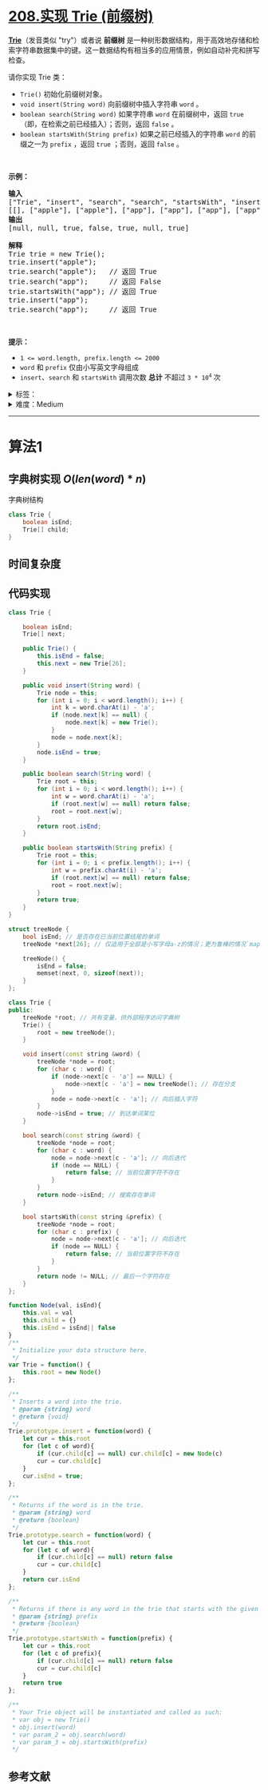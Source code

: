 # [208.实现 Trie (前缀树)](https://leetcode.cn/problems/implement-trie-prefix-tree/)

<p><strong><a href="https://baike.baidu.com/item/字典树/9825209?fr=aladdin" target="_blank">Trie</a></strong>（发音类似 "try"）或者说 <strong>前缀树</strong> 是一种树形数据结构，用于高效地存储和检索字符串数据集中的键。这一数据结构有相当多的应用情景，例如自动补完和拼写检查。</p>

<p>请你实现 Trie 类：</p>

<ul>
	<li><code>Trie()</code> 初始化前缀树对象。</li>
	<li><code>void insert(String word)</code> 向前缀树中插入字符串 <code>word</code> 。</li>
	<li><code>boolean search(String word)</code> 如果字符串 <code>word</code> 在前缀树中，返回 <code>true</code>（即，在检索之前已经插入）；否则，返回 <code>false</code> 。</li>
	<li><code>boolean startsWith(String prefix)</code> 如果之前已经插入的字符串 <code>word</code> 的前缀之一为 <code>prefix</code> ，返回 <code>true</code> ；否则，返回 <code>false</code> 。</li>
</ul>

<p> </p>

<p><strong>示例：</strong></p>

<pre>
<strong>输入</strong>
["Trie", "insert", "search", "search", "startsWith", "insert", "search"]
[[], ["apple"], ["apple"], ["app"], ["app"], ["app"], ["app"]]
<strong>输出</strong>
[null, null, true, false, true, null, true]

<strong>解释</strong>
Trie trie = new Trie();
trie.insert("apple");
trie.search("apple");   // 返回 True
trie.search("app");     // 返回 False
trie.startsWith("app"); // 返回 True
trie.insert("app");
trie.search("app");     // 返回 True
</pre>

<p> </p>

<p><strong>提示：</strong></p>

<ul>
	<li><code>1 <= word.length, prefix.length <= 2000</code></li>
	<li><code>word</code> 和 <code>prefix</code> 仅由小写英文字母组成</li>
	<li><code>insert</code>、<code>search</code> 和 <code>startsWith</code> 调用次数 <strong>总计</strong> 不超过 <code>3 * 10<sup>4</sup></code> 次</li>
</ul>


<details>
<summary>标签：</summary>
['设计', '字典树', '哈希表', '字符串']
</details>

<details>
<summary>难度：Medium</summary>
喜欢：1251
</details>


----------

# 算法1

## 字典树实现  $O(len(word) * n)$

字典树结构

```java
class Trie {
    boolean isEnd;
    Trie[] child;
}
```



## 时间复杂度

## 代码实现

```java []
class Trie {

    boolean isEnd;
    Trie[] next;

    public Trie() {
        this.isEnd = false;
        this.next = new Trie[26];
    }

    public void insert(String word) {
        Trie node = this;
        for (int i = 0; i < word.length(); i++) {
            int k = word.charAt(i) - 'a';
            if (node.next[k] == null) {
                node.next[k] = new Trie();
            }
            node = node.next[k];
        }
        node.isEnd = true;
    }

    public boolean search(String word) {
        Trie root = this;
        for (int i = 0; i < word.length(); i++) {
            int w = word.charAt(i) - 'a';
            if (root.next[w] == null) return false;
            root = root.next[w];
        }
        return root.isEnd;
    }

    public boolean startsWith(String prefix) {
        Trie root = this;
        for (int i = 0; i < prefix.length(); i++) {
            int w = prefix.charAt(i) - 'a';
            if (root.next[w] == null) return false;
            root = root.next[w];
        }
        return true;
    }
}
```

```cpp []
struct treeNode {
    bool isEnd; // 是否存在已当前位置结尾的单词 
    treeNode *next[26]; // 仅适用于全部是小写字母a-z的情况；更为鲁棒的情况`map<char, treeNode*> next;`

    treeNode() {
        isEnd = false;
        memset(next, 0, sizeof(next));
    }
};

class Trie {
public:
    treeNode *root; // 共有变量，供外部程序访问字典树
    Trie() {
        root = new treeNode();
    }

    void insert(const string &word) {
        treeNode *node = root;
        for (char c : word) {
            if (node->next[c - 'a'] == NULL) {
                node->next[c - 'a'] = new treeNode(); // 存在分支
            }
            node = node->next[c - 'a']; // 向后插入字符
        }
        node->isEnd = true; // 到达单词某位 
    }

    bool search(const string &word) {
        treeNode *node = root;
        for (char c : word) {
            node = node->next[c - 'a']; // 向后迭代
            if (node == NULL) {
                return false; // 当前位置字符不存在
            }
        }
        return node->isEnd; // 搜索存在单词
    }

    bool startsWith(const string &prefix) {
        treeNode *node = root;
        for (char c : prefix) {
            node = node->next[c - 'a']; // 向后迭代
            if (node == NULL) {
                return false; // 当前位置字符不存在
            }
        }
        return node != NULL; // 最后一个字符存在
    }
};
```

```javascript []
function Node(val, isEnd){
    this.val = val
    this.child = {}
    this.isEnd = isEnd|| false
}
/**
 * Initialize your data structure here.
 */
var Trie = function() {
    this.root = new Node()
};

/**
 * Inserts a word into the trie. 
 * @param {string} word
 * @return {void}
 */
Trie.prototype.insert = function(word) {
    let cur = this.root
    for (let c of word){
        if (cur.child[c] == null) cur.child[c] = new Node(c)
        cur = cur.child[c]
    }
    cur.isEnd = true;
};

/**
 * Returns if the word is in the trie. 
 * @param {string} word
 * @return {boolean}
 */
Trie.prototype.search = function(word) {
    let cur = this.root
    for (let c of word){
        if (cur.child[c] == null) return false
        cur = cur.child[c]
    }
    return cur.isEnd
};

/**
 * Returns if there is any word in the trie that starts with the given prefix. 
 * @param {string} prefix
 * @return {boolean}
 */
Trie.prototype.startsWith = function(prefix) {
    let cur = this.root
    for (let c of prefix){
        if (cur.child[c] == null) return false
        cur = cur.child[c]
    }
    return true
};

/**
 * Your Trie object will be instantiated and called as such:
 * var obj = new Trie()
 * obj.insert(word)
 * var param_2 = obj.search(word)
 * var param_3 = obj.startsWith(prefix)
 */
```



## 参考文献

